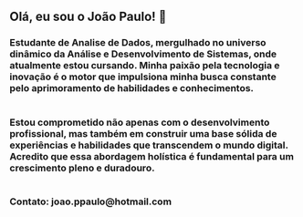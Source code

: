 ## Olá, eu sou o João Paulo!  🚀


<h3> Estudante de Analise de Dados, mergulhado no universo dinâmico da Análise e Desenvolvimento de Sistemas, onde atualmente estou cursando. Minha paixão pela tecnologia e inovação é o motor que impulsiona minha busca constante pelo aprimoramento de habilidades e conhecimentos.</h3>
<h1>



<h3>Estou comprometido não apenas com o desenvolvimento profissional, mas também em construir uma base sólida de experiências e habilidades que transcendem o mundo digital. Acredito que essa abordagem holística é fundamental para um crescimento pleno e duradouro.</h3>
<h1>
<h1>


<h3 align="left">Contato: joao.ppaulo@hotmail.com  </h3>
<p align="left">
</p>

